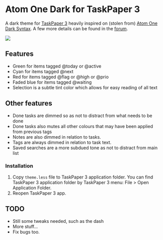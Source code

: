 # Atom One Dark for TaskPaper 3

A dark theme for [TaskPaper 3](http://taskpaper.com) heavily inspired on (stolen from) [Atom One Dark Syntax](https://github.com/atom/one-dark-syntax).
A few more details can be found in the [forum](http://support.hogbaysoftware.com/t/theme-dark-theme-based-on-atom-one-dark-syntax/1297).

![](https://raw.githubusercontent.com/pslobo/TaskPaper-Atom-One-Dark/master/Preview.png)

## Features

- Green for items tagged @today or @active
- Cyan for items tagged @next
- Red for items tagged @flag  or @high or @prio
- Faded blue for items tagged @waiting
- Selection is a subtle tint color which allows for easy reading of all text

## Other features

- Done tasks are dimmed so as not to distract from what needs to be done
- Done tasks also mutes all other colours that may have been applied from previous tags
- Notes are also dimmed in relation to tasks.
- Tags are always dimmed in relation to task text.
- Saved searches are a more subdued tone as not to distract from main list

### Installation

1. Copy `theme.less` file to TaskPaper 3 application folder. You can find TaskPaper 3 application folder by TaskPaper 3 menu: File > Open Application Folder. 
2. Reopen TaskPaper 3 app.

## TODO

- Still some tweaks needed, such as the dash
- More stuff...
- Fix bugs too.
